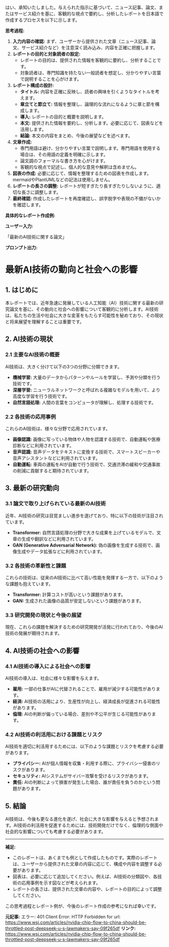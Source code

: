 はい、承知いたしました。与えられた指示に基づいて、ニュース記事、論文、またはサービス紹介を基に、客観的な視点で要約し、分析したレポートを日本語で作成するプロセスを以下に示します。

**思考過程:**

1. **入力内容の確認:** まず、ユーザーから提供された文章（ニュース記事、論文、サービス紹介など）を注意深く読み込み、内容を正確に把握します。
2. **レポートの目的と対象読者の設定:** 
    *   レポートの目的は、提供された情報を客観的に要約し、分析することです。
    *   対象読者は、専門知識を持たない一般読者を想定し、分かりやすい言葉で説明することを心がけます。
3. **レポート構成の設計:**
    *   **タイトル:** 内容を正確に反映し、読者の興味を引くようなタイトルを考えます。
    *   **章立てと節立て:** 情報を整理し、論理的な流れになるように章と節を構成します。
    *   **導入:** レポートの目的と概要を説明します。
    *   **本文:** 提供された情報を要約し、分析します。必要に応じて、図表などを活用します。
    *   **結論:** 本文の内容をまとめ、今後の展望などを述べます。
4. **文章作成:**
    *   専門用語は避け、分かりやすい言葉で説明します。専門用語を使用する場合は、その用語の定義を明確に示します。
    *   論文調のフォーマルな書き方を心がけます。
    *   客観的な視点で記述し、個人的な意見や解釈は含めません。
5. **図表の作成:** 必要に応じて、情報を整理するための図表を作成します。mermaidやPlantUMLなどの記法は使用しません。
6. **レポートの長さの調整:** レポートが短すぎたり長すぎたりしないように、適切な長さに調整します。
7. **最終確認:** 作成したレポートを再度確認し、誤字脱字や表現の不備がないかを確認します。

**具体的なレポート作成例:**

**ユーザー入力:**

「最新のAI技術に関する論文」

**プロンプト出力:**

# 最新AI技術の動向と社会への影響

## 1. はじめに

本レポートでは、近年急速に発展している人工知能（AI）技術に関する最新の研究論文を基に、その動向と社会への影響について客観的に分析します。AI技術は、私たちの生活や社会に大きな変革をもたらす可能性を秘めており、その現状と将来展望を理解することは重要です。

## 2. AI技術の現状

### 2.1 主要なAI技術の概要

AI技術は、大きく分けて以下の3つの分野に分類できます。

*   **機械学習:** 大量のデータからパターンやルールを学習し、予測や分類を行う技術です。
*   **深層学習:** ニューラルネットワークと呼ばれる複雑なモデルを用いて、より高度な学習を行う技術です。
*   **自然言語処理:** 人間の言葉をコンピュータが理解し、処理する技術です。

### 2.2 各技術の応用事例

これらのAI技術は、様々な分野で応用されています。

*   **画像認識:** 画像に写っている物体や人物を認識する技術で、自動運転や医療診断などに利用されています。
*   **音声認識:** 音声データをテキストに変換する技術で、スマートスピーカーや音声アシスタントなどに利用されています。
*   **自動運転:** 車両の運転をAIが自動で行う技術で、交通渋滞の緩和や交通事故の削減に貢献すると期待されています。

## 3. 最新の研究動向

### 3.1 論文で取り上げられている最新のAI技術

近年、AI技術の研究は目覚ましい進歩を遂げており、特に以下の技術が注目されています。

*   **Transformer:** 自然言語処理の分野で大きな成果を上げているモデルで、文章の生成や翻訳などに利用されています。
*   **GAN (Generative Adversarial Network):** 偽の画像を生成する技術で、画像生成やデータ拡張などに利用されています。

### 3.2 各技術の革新性と課題

これらの技術は、従来のAI技術に比べて高い性能を発揮する一方で、以下のような課題も抱えています。

*   **Transformer:** 計算コストが高いという課題があります。
*   **GAN:** 生成された画像の品質が安定しないという課題があります。

### 3.3 研究開発の現状と今後の展望

現在、これらの課題を解決するための研究開発が活発に行われており、今後のAI技術の発展が期待されます。

## 4. AI技術の社会への影響

### 4.1 AI技術の導入による社会への影響

AI技術の導入は、社会に様々な影響を与えます。

*   **雇用:** 一部の仕事がAIに代替されることで、雇用が減少する可能性があります。
*   **経済:** AI技術の活用により、生産性が向上し、経済成長が促進される可能性があります。
*   **倫理:** AIの判断が偏っている場合、差別や不公平が生じる可能性があります。

### 4.2 AI技術の利活用における課題とリスク

AI技術を適切に利活用するためには、以下のような課題とリスクを考慮する必要があります。

*   **プライバシー:** AIが個人情報を収集・利用する際に、プライバシー侵害のリスクがあります。
*   **セキュリティ:** AIシステムがサイバー攻撃を受けるリスクがあります。
*   **責任:** AIの判断によって損害が発生した場合、誰が責任を負うのかという問題があります。

## 5. 結論

AI技術は、今後も更なる進化を遂げ、社会に大きな影響を与えると予想されます。AI技術の利活用を促進するためには、技術開発だけでなく、倫理的な側面や社会的な影響についても考慮する必要があります。

---

**補足:**

*   このレポートは、あくまでも例として作成したものです。実際のレポートは、ユーザーから提供された文章の内容に応じて、構成や内容を調整する必要があります。
*   図表は、必要に応じて追加してください。例えば、AI技術の分類図や、各技術の応用事例を示す図などが考えられます。
*   レポートの長さは、提供された文章の内容や、レポートの目的によって調整してください。

この思考過程とレポート例が、今後のレポート作成の参考になれば幸いです。


**元記事:** エラー: 401 Client Error: HTTP Forbidden for url: https://www.wsj.com/articles/nvidia-chip-flow-to-china-should-be-throttled-post-deepseek-u-s-lawmakers-say-09f265df
**リンク:** https://www.wsj.com/articles/nvidia-chip-flow-to-china-should-be-throttled-post-deepseek-u-s-lawmakers-say-09f265df